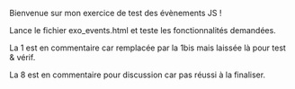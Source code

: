 Bienvenue sur mon exercice de test des évènements JS !

Lance le fichier exo_events.html et teste les fonctionnalités demandées. 

La 1 est en commentaire car remplacée par la 1bis mais laissée là pour test & vérif.

La 8 est en commentaire pour discussion car pas réussi à la finaliser.